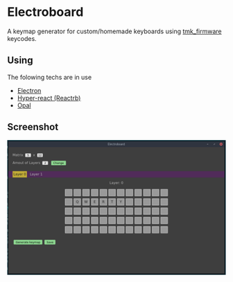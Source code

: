 # Electroboard

A keymap generator for custom/homemade keyboards using [tmk_firmware](https://github.com/tmk/tmk_keyboard) keycodes.

## Using

The folowing techs are in use

* [Electron](https://github.com/electron/electron)
* [Hyper-react (Reactrb)](https://github.com/ruby-hyperloop/hyper-react)
* [Opal](https://github.com/opal/opal)

## Screenshot
![in action](/images/screenshot.png)
